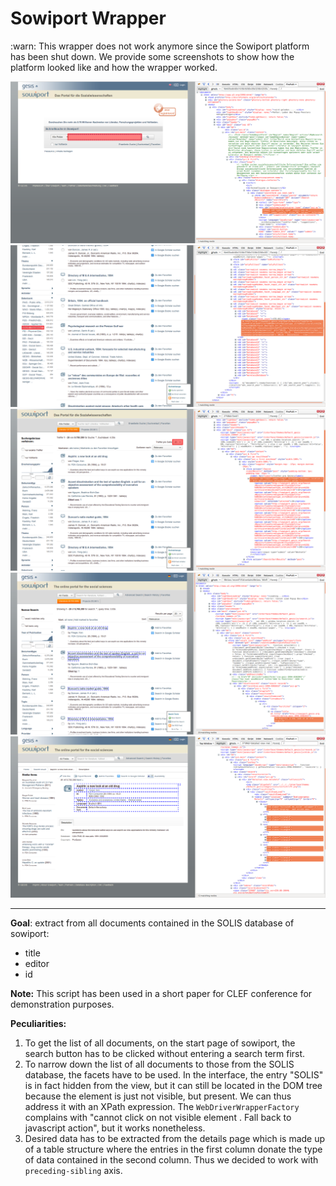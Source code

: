 # Sowiport Wrapper

:warn: This wrapper does not work anymore since the Sowiport platform has been shut down.
We provide some screenshots to show how the platform looked like and how the wrapper worked.

![Sowiport search box](sowiport_solis-1.png)
![Sowiport database filter](sowiport_solis-2.png)
![Sowiport number of results dropdown](sowiport_solis-3.png)
![Sowiport result list](sowiport_solis-4.png)
![Sowiport result detail page](sowiport_solis-5.png)

---

**Goal**:
extract from all documents contained in the SOLIS database of sowiport:

* title
* editor
* id

**Note:** This script has been used in a short paper for CLEF conference for demonstration purposes.

**Peculiarities:**

1. To get the list of all documents, on the start page of sowiport, the search button has to be clicked without entering a search term first.
2. To narrow down the list of all documents to those from the SOLIS database, the facets have to be used. In the interface, the entry "SOLIS" is in fact hidden from the view, but it can still be located in the DOM tree because the element is just not visible, but present. We can thus address it with an XPath expression. The `WebDriverWrapperFactory` complains with "cannot click on not visible element <a>. Fall back to javascript action", but it works nonetheless.
3. Desired data has to be extracted from the details page which is made up of a table structure where the entries in the first column donate the type of data contained in the second column. Thus we decided to work with `preceding-sibling` axis.
